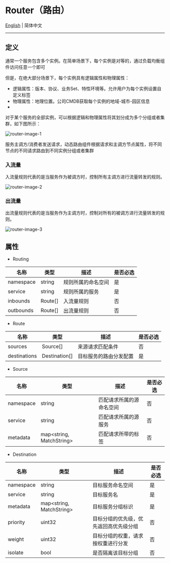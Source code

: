 # Router（路由）

[English](./router.md) | 简体中文

---

## 定义

通常一个服务包含多个实例。在简单场景下，每个实例是对等的，通过负载均衡组件访问任意一个即可

但是，在绝大部分场景下，每个实例具有逻辑属性和物理属性：

- 逻辑属性：版本、协议、业务Set、特性环境等。允许用户为每个实例设置自定义标签
- 物理属性：地理位置。公司CMDB获取每个实例的地域-城市-园区信息
- 
对于某个服务的全部实例，可以根据逻辑和物理属性将其划分成为多个分组或者集群，如下图所示：

![router-image-1](./image/router-image-1.png)

服务主调方/消费者发送请求，动态路由组件根据请求和主调方节点属性，将不同节点的不同请求路由到不同实例分组或者集群


### 入流量

入流量规则代表的是当服务作为被调方时，控制所有主调方进行流量转发的规则。

![router-image-2](./image/router-image-2.png)

### 出流量

出流量规则代表的是当服务作为主调方时，控制对所有的被调方进行流量转发的规则。

![router-image-3](./image/router-image-3.png)


## 属性

- Routing

| 名称      | 类型    | 描述               | 是否必选 |
| --------- | ------- | ------------------ | -------- |
| namespace | string  | 规则所属的命名空间 | 是       |
| service   | string  | 规则所属的服务     | 是       |
| inbounds  | Route[] | 入流量规则         | 否       |
| outbounds | Route[] | 出流量规则         | 否       |

- Route

| 名称         | 类型          | 描述                   | 是否必选 |
| ------------ | ------------- | ---------------------- | -------- |
| sources      | Source[]      | 来源请求匹配条件       | 否       |
| destinations | Destination[] | 目标服务的路由分发配置 | 是       |

- Source

| 名称      | 类型                     | 描述                     | 是否必选 |
| --------- | ------------------------ | ------------------------ | -------- |
| namespace | string                   | 匹配请求所属的源命名空间 | 否       |
| service   | string                   | 匹配请求所属的源服务     | 否       |
| metadata  | map<string, MatchString> | 匹配请求所带的标签       | 否       |

- Destination

| 名称      | 类型                     | 描述                                   | 是否必选 |
| --------- | ------------------------ | -------------------------------------- | -------- |
| namespace | string                   | 目标服务命名空间                       | 是       |
| service   | string                   | 目标服务名                             | 是       |
| metadata  | map<string, MatchString> | 目标服务分组标识                       | 是       |
| priority  | uint32                   | 目标分组的优先级，优先返回高优先级分组 | 否       |
| weight    | uint32                   | 目标分组的权重，请求按权重进行分发     | 否       |
| isolate   | bool                     | 是否隔离该目标分组                     | 否       |

